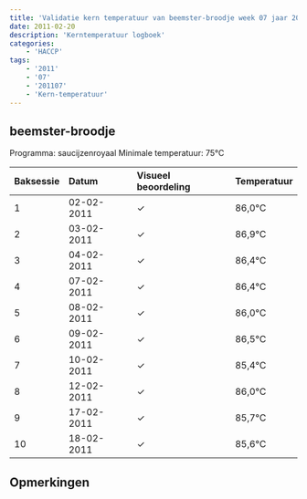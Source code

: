 ```yaml
---
title: 'Validatie kern temperatuur van beemster-broodje week 07 jaar 2011'
date: 2011-02-20
description: 'Kerntemperatuur logboek'
categories:
    - 'HACCP'
tags:
    - '2011'
    - '07'
    - '201107'
    - 'Kern-temperatuur'
---
```


## beemster-broodje

Programma: saucijzenroyaal
Minimale temperatuur: 75°C

| Baksessie | Datum | Visueel beoordeling | Temperatuur |
|:---|:---|:---|:---|
| 1 | 02-02-2011 | &check; | 86,0°C |
| 2 | 03-02-2011 | &check; | 86,9°C |
| 3 | 04-02-2011 | &check; | 86,4°C |
| 4 | 07-02-2011 | &check; | 86,4°C |
| 5 | 08-02-2011 | &check; | 86,0°C |
| 6 | 09-02-2011 | &check; | 86,5°C |
| 7 | 10-02-2011 | &check; | 85,4°C |
| 8 | 12-02-2011 | &check; | 86,0°C |
| 9 | 17-02-2011 | &check; | 85,7°C |
| 10 | 18-02-2011 | &check; | 85,6°C |

## Opmerkingen


